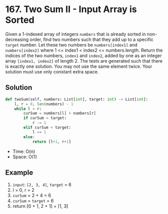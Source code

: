 # 167. Two Sum II - Input Array is Sorted

Given a 1-indexed array of integers `numbers` that is already sorted in non-decreasing order, find two numbers such that they add up to a specific `target` number. Let these two numbers be `numbers[index1]` and `numbers[index2]` where 1 <= index1 < index2 <= numbers.length. Return the indices of the two numbers, `index1` and `index2`, added by one as an integer array `[index1, index2]` of length 2. The tests are generated such that there is exactly one solution. You may not use the same element twice. Your solution must use only constant extra space.

## Solution

```python
def twoSum(self, numbers: List[int], target: int) -> List[int]:
    l, r = 0, len(numbers) - 1
    while l < r:
        curSum = numbers[l] + numbers[r]
        if curSum > target:
            r -= 1
        elif curSum < target:
            l += 1
        else:
            return [l+1, r+1]
```

- Time: O(n)
- Space: O(1)

## Example

1. `input`: `[2, 3, 4]`, `target` = 6
2. l = 0, r = 2
3. `curSum` = 2 + 4 = 6
4. `curSum` = `target` = 6
5. return [0 + 1, 2 + 1] = [1, 3]
